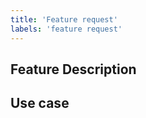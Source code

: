 ```yaml
---
title: 'Feature request'
labels: 'feature request'
---
```


<!--
Please fill out this entire template so that we can evaluate your feature request as quickly as possible.
-->

<!--
  Please describe the feature in detail.
-->
## Feature Description

<!--
  Explain why you need this feature and why this cannot be addressed with Flow's current set of features.
-->
## Use case

